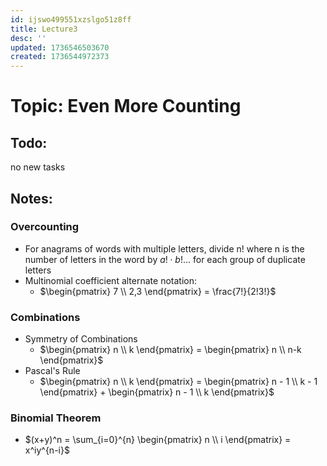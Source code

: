 ```yaml
---
id: ijswo499551xzslgo51z8ff
title: Lecture3
desc: ''
updated: 1736546503670
created: 1736544972373
---
```

# Topic: Even More Counting

## Todo:
no new tasks

## Notes:
### Overcounting
- For anagrams of words with multiple letters, divide n! where n is the number of letters in the word by $a! \cdot b! ...$ for each group of duplicate letters
- Multinomial coefficient alternate notation:
    - $\begin{pmatrix} 7 \\ 2,3 \end{pmatrix} = \frac{7!}{2!3!}$
### Combinations
- Symmetry of Combinations
    - $\begin{pmatrix} n \\ k \end{pmatrix} = \begin{pmatrix} n \\ n-k \end{pmatrix}$
- Pascal's Rule
    - $\begin{pmatrix} n \\ k \end{pmatrix} = \begin{pmatrix} n - 1 \\ k - 1 \end{pmatrix} + \begin{pmatrix} n - 1 \\ k  \end{pmatrix}$
### Binomial Theorem
- $(x+y)^n = \sum_{i=0}^{n} \begin{pmatrix} n \\ i \end{pmatrix} = x^iy^{n-i}$